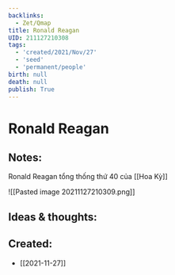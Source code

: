 ```yaml
---
backlinks:
  - Zet/Qmap
title: Ronald Reagan
UID: 211127210308
tags:
  - 'created/2021/Nov/27'
  - 'seed'
  - 'permanent/people'
birth: null
death: null
publish: True
---
```

# Ronald Reagan

## Notes:
Ronald Reagan tổng thống thứ 40 của [[Hoa Kỳ]]

![[Pasted image 20211127210309.png]]

## Ideas & thoughts:

## Created:
- [[2021-11-27]]
